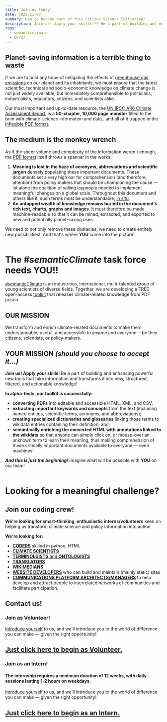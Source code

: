 ```yaml
---
title: Join us Today!
date: 2022-11-07
summary: How to become part of this Citizen Science Initiative!
description: Join us! Apply your skills!** Be a part of building and enhancing powerful new tools that take information and transform it into new, structured, filtered, and actionable knowledge!
tags:
  - semanticclimate
  - COP27
---
```


## Planet-saving information is a terrible thing to waste

If we are to hold any hope of mitigating the effects of [greenhouse gas emissions](https://www.wikidata.org/wiki/Q112192791) on our planet and its inhabitants, we must ensure that the latest scientific, technical and socio-economic knowledge on climate change is not just widely available, but immediately comprehensible to politicians, industrialists, educators, citizens, and scientists alike.

Our most important and up-to-date resource, the [UN IPCC AR6 Climate Assessment Report](https://www.ipcc.ch/assessment-report/ar6/), is a **50-chapter, 10,000 page monster** filled to the brim with climate-science information and data...and all of it trapped in the [inflexible PDF format](https://wiki.c2.com/?PdfSucks).

## **The medium is the monkey wrench**

As if the sheer volume and complexity of the information weren't enough, the [PDF format](https://wiki.c2.com/?PdfSucks) itself throws a spanner in the works:

1. **Meaning is lost in the haze of acronyms, abbreviations and scientific jargon** densely populating these important documents. These documents set a very high bar for comprehension (and therefore, attention) from policy makers that should be championing the cause — let alone the coalition of willing laypeople needed to implement meaningful changes on a global scale. Throughout this document and others like it, such terms must be understandable, [in situ](https://www.wikidata.org/wiki/Q216681).
2. **An untapped wealth of knowledge remains buried in the document's rich text, charts, graphs and images**. It must therefore be made machine-readable so that it can be mined, extracted, and exported to new and potentially planet-saving uses.

We need to not only remove these obstacles, we need to create entirely new possibilities! 
And that's where **YOU** come into the picture!
<br>
<br>

# The _#semanticClimate_ task force needs YOU!!

[#semanticClimate](https://semanticclimate.github.io/p/en/) is an industrious, international, multi-talented group of young scientists of diverse fields. Together, we are developing a FREE open-access [toolkit](https://semanticclimate.github.io/p/en/tools/) that releases climate-related knowledge from PDF prison.

## **OUR** MISSION

We transform and enrich climate-related documents to make them understandable, useful, and accessible to anyone and everyone— be they citizens, scientists, or policy-makers.

## **YOUR** MISSION _(should you choose to accept it...)_

**Join us! Apply your skills!** Be a part of building and enhancing powerful new tools that take information and transforms it into new, structured, filtered, and actionable knowledge!

**In alpha-tests, our toolkit is successfully:**

- **converting PDFs** into editable and accessible HTML, XML, and CSV;
- **extracting important keywords and concepts** from the text (including named entities, scientific terms, acronyms, and abbreviations);
- **creating specialized dictionaries and glossaries** linking those terms to wikidata entries containing their definition; and,
- **semantically enriching the converted HTML with annotations linked to the wikidata** so that anyone can simply click on, or mouse-over an unknown term to learn their meaning, thus making comprehension of these critically important documents available to everyone — even machines!

**_And this is just the beginning!_** Imagine what will be possible with **YOU** on our team!
<br>
<br>

# Looking for a meaningful challenge?

## Join our coding crew!

**We're looking for smart-thinking, enthusiastic interns/volunteers** keen on helping us transform climate science and policy information into action.

**We're looking for:**

- <a href="mailto:semanticclimate+volunteer@gmail.com?subject=I want to be a #semanticClimate Volunteer!&body=I want to volunteer for the #semanticClimate task force!">**CODERS**</a> skilled in python, HTML
- <a href="mailto:semanticclimate+volunteer@gmail.com?subject=I want to be a #semanticClimate Volunteer!&body=I want to volunteer for the #semanticClimate task force!">**CLIMATE SCIENTISTS**</a>
- <a href="mailto:semanticclimate+volunteer@gmail.com?subject=I want to be a #semanticClimate Volunteer!&body=I want to volunteer for the #semanticClimate task force!">**TERMINOLGISTS** and **ONTOLOGISTS**</a>
- <a href="mailto:semanticclimate+volunteer@gmail.com?subject=I want to be a #semanticClimate Volunteer!&body=I want to volunteer for the #semanticClimate task force!">**TRANSLATORS**</a>
- <a href="mailto:semanticclimate+volunteer@gmail.com?subject=I want to be a #semanticClimate Volunteer!&body=I want to volunteer for the #semanticClimate task force!"> **WIKIMEDIANS**</a>
- <a href="mailto:semanticclimate+volunteer@gmail.com?subject=I want to be a #semanticClimate Volunteer!&body=I want to volunteer for the #semanticClimate task force!"> **WEBSITE DEVELOPERS**</a> who can build and maintain (mainly static) sites
- <a href="mailto:semanticclimate+volunteer@gmail.com?subject=I want to be a #semanticClimate Volunteer!&body=I want to volunteer for the #semanticClimate task force!">**COMMUNICATIONS PLATFORM ARCHITECTS/MANAGERS**</a> to help develop and attract people to interrelated networks of communities and facilitate participation.

## Contact us!

### Join as Volunteer!

<a href="mailto:semanticclimate+volunteer@gmail.com?subject=I want to be a #semanticClimate Volunteer!&body=I want to volunteer for the #semanticClimate task force!">Introduce yourself</a> to us, and we'll introduce you to the world of difference you can make — given the right opportunity!

## <a href="mailto:semanticclimate+volunteer@gmail.com?subject=I want to be a #semanticClimate Volunteer!&body=I want to volunteer for the #semanticClimate task force!">**Just click here to begin as Volunteer.**</a>

### Join as an Intern!

#### **The internship requires a minimum duration of 12 weeks, with daily sessions lasting 1-2 hours on weekdays.**

<a href="mailto:semanticclimate+intern@gmail.com?subject=I want to be a #semanticClimate Intern!&body=I want to do internship and contribute to the climate knowledge!">Introduce yourself</a> to us, and we'll introduce you to the world of difference you can make — given the right opportunity!

## <a href="mailto:semanticclimate+intern@gmail.com?subject=I want to be a #semanticClimate Intern!&body=I want to do internship and contribute to the climate knowledge!">**Just click here to begin as an Intern.**</a>

